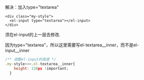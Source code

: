 
解决：加入type="textarea"

```vue
<div class="my-style">
  <el-input type="textarea"></el-input>
</div>
```

须在el-input的上一层去修改.

因为type="textarea"，所以这里需要写el-textarea__inner，而不是el-input__inner

```js
/** 调整el-input的高度 */
.my-style>>>.el-textarea__inner{
    height: 130px !important;
  }
```
